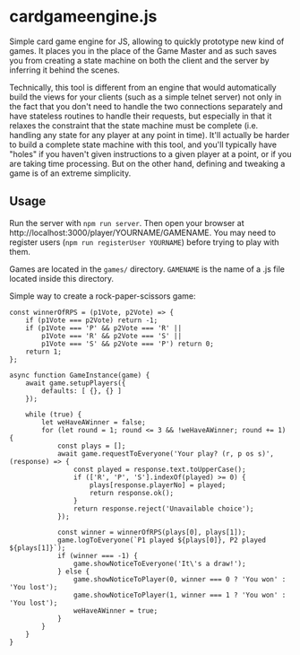 # cardgameengine.js
Simple card game engine for JS, allowing to quickly prototype new kind of games. It places you in the place of the Game Master and as such saves you from creating a state machine on both the client and the server by inferring it behind the scenes.

Technically, this tool is different from an engine that would automatically build the views for your clients (such as a simple telnet server) not only in the fact that you don't need to handle the two connections separately and have stateless routines to handle their requests, but especially in that it relaxes the constraint that the state machine must be complete (i.e. handling any state for any player at any point in time). It'll actually be harder to build a complete state machine with this tool, and you'll typically have "holes" if you haven't given instructions to a given player at a point, or if you are taking time processing. But on the other hand, defining and tweaking a game is of an extreme simplicity.

## Usage

Run the server with `npm run server`. Then open your browser at http://localhost:3000/player/YOURNAME/GAMENAME. You may need to register users (`npm run registerUser YOURNAME`) before trying to play with them.

Games are located in the `games/` directory. `GAMENAME` is the name of a .js file located inside this directory.

Simple way to create a rock-paper-scissors game:

```
const winnerOfRPS = (p1Vote, p2Vote) => {
	if (p1Vote === p2Vote) return -1;
	if (p1Vote === 'P' && p2Vote === 'R' ||
		p1Vote === 'R' && p2Vote === 'S' ||
		p1Vote === 'S' && p2Vote === 'P') return 0;
	return 1;
};

async function GameInstance(game) {
	await game.setupPlayers({
		defaults: [ {}, {} ]
	});

	while (true) {
		let weHaveAWinner = false;
		for (let round = 1; round <= 3 && !weHaveAWinner; round += 1) {
			const plays = [];
			await game.requestToEveryone('Your play? (r, p os s)', (response) => {
				const played = response.text.toUpperCase();
				if (['R', 'P', 'S'].indexOf(played) >= 0) {
					plays[response.playerNo] = played;
					return response.ok();
				}
				return response.reject('Unavailable choice');
			});

			const winner = winnerOfRPS(plays[0], plays[1]);
			game.logToEveryone(`P1 played ${plays[0]}, P2 played ${plays[1]}`);
			if (winner === -1) {
				game.showNoticeToEveryone('It\'s a draw!');
			} else {
				game.showNoticeToPlayer(0, winner === 0 ? 'You won' : 'You lost');
				game.showNoticeToPlayer(1, winner === 1 ? 'You won' : 'You lost');
				weHaveAWinner = true;
			}
		}
	}
}
```

